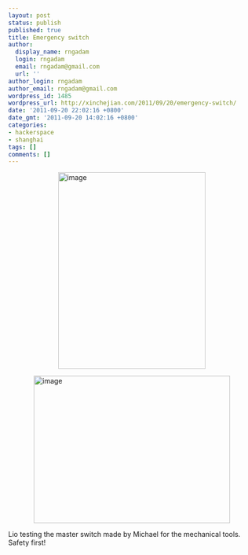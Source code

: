 ```yaml
---
layout: post
status: publish
published: true
title: Emergency switch
author:
  display_name: rngadam
  login: rngadam
  email: rngadam@gmail.com
  url: ''
author_login: rngadam
author_email: rngadam@gmail.com
wordpress_id: 1485
wordpress_url: http://xinchejian.com/2011/09/20/emergency-switch/
date: '2011-09-20 22:02:16 +0800'
date_gmt: '2011-09-20 14:02:16 +0800'
categories:
- hackerspace
- shanghai
tags: []
comments: []
---
```

<p><img width="300" height="400" style="display:block;margin-right:auto;margin-left:auto;" alt="image" src="http://xinchejian.com/wp-content/uploads/2011/09/wpid-1316527100875.jpg" /></p>
<p><img width="400" height="300" style="display:block;margin-right:auto;margin-left:auto;" alt="image" src="http://xinchejian.com/wp-content/uploads/2011/09/wpid-1316527202605.jpg" /></p>
<p>Lio testing the master switch made by Michael for the mechanical tools.&nbsp; Safety first!</p></p>
